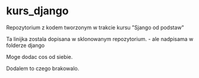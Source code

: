 # kurs_django
Repozytorium z kodem tworzonym w trakcie kursu "Sjango od podstaw"


Ta linijka zostala dopisana w sklonowanym repozytorium. - ale nadpisama w folderze django

Moge dodac cos od siebie.

Dodalem to czego brakowalo.
